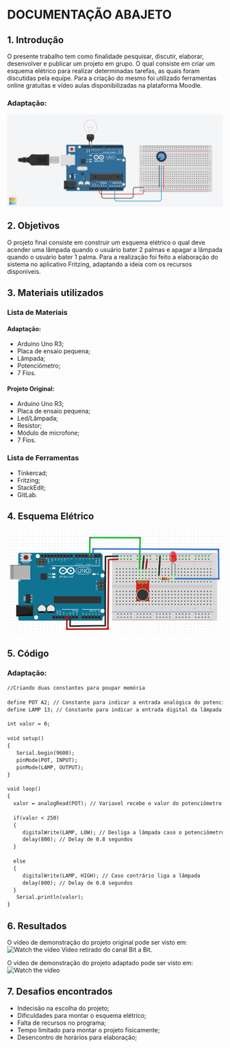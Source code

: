 # DOCUMENTAÇÃO ABAJETO

## 1. Introdução
   O presente trabalho tem como finalidade pesquisar, discutir, elaborar, desenvolver e publicar um projeto em grupo. O qual consiste em criar um esquema elétrico para realizar determinadas tarefas, as quais foram discutidas pela equipe. Para a criação do mesmo foi utilizado ferramentas online gratuitas e vídeo aulas disponibilizadas na plataforma Moodle.


### Adaptação:
![](fotoprojeto.jpeg)

## 2. Objetivos
   O projeto final consiste em construir um esquema elétrico o qual deve acender uma lâmpada quando o usuário bater 2 palmas e apagar a lâmpada quando o usuário bater 1 palma. Para a realização foi feito a elaboração do sistema no aplicativo Fritzing, adaptando a ideia com os recursos disponíveis.
   
## 3. Materiais utilizados
### Lista de Materiais 
#### Adaptação:
 - Arduino Uno R3;
 - Placa de ensaio pequena;
 - Lâmpada;
 - Potenciômetro;
 - 7 Fios.
#### Projeto Original:
 - Arduino Uno R3;
 - Placa de ensaio pequena;
 - Led/Lâmpada;
 - Resistor;
 - Módulo de microfone;
  - 7 Fios. 

### Lista de Ferramentas
 - Tinkercad;
 - Fritzing;
 - StackEdit;
 - GitLab.

## 4. Esquema Elétrico

![](esquema.png)

## 5. Código


### Adaptação:
```markdown
//Criando duas constantes para poupar memória

define POT A2; // Constante para indicar a entrada analógica do potenciômetro
define LAMP 13; // Constante para indicar a entrada digital da lâmpada

int valor = 0;

void setup()
{
   Serial.begin(9600);
   pinMode(POT, INPUT);
   pinMode(LAMP, OUTPUT);
}

void loop()
{
  valor = analogRead(POT); // Variavel recebe o valor do potenciômetro   
   
  if(valor < 250)
  {
     digitalWrite(LAMP, LOW); // Desliga a lâmpada caso o potenciômetro esteja abaixo de 250
     delay(800); // Delay de 0.8 segundos
  }

  else
  {
     digitalWrite(LAMP, HIGH); // Caso contrário liga a lâmpada 
     delay(800); // Delay de 0.8 segundos
  }
   Serial.println(valor);
}
```

## 6. Resultados
O vídeo de demonstração do projeto original pode ser visto em:
![Watch the video](https://www.youtube.com/watch?v=gwvSn29RevI&feature=youtu.be)
Vídeo retirado do canal Bit a Bit.

O vídeo de demonstração do projeto adaptado pode ser visto em:
![Watch the video](https://www.youtube.com/watch?v=dNpyp3jWUP4&feature=youtu.be)

## 7. Desafios encontrados

 - Indecisão na escolha do projeto;
 - Dificuldades para montar o esquema elétrico;
 - Falta de recursos no programa;
 - Tempo limitado para montar o projeto fisicamente;
 - Desencontro de horários para elaboração;
